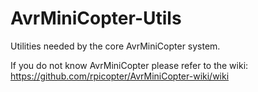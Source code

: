 # AvrMiniCopter-Utils

Utilities needed by the core AvrMiniCopter system.

If you do not know AvrMiniCopter please refer to the wiki: https://github.com/rpicopter/AvrMiniCopter-wiki/wiki

